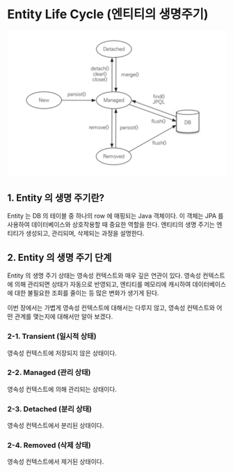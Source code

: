 # Entity Life Cycle (엔티티의 생명주기)
![Entity Life Cycle](../../../99_img/entity_lifecycle.png)

## 1. Entity 의 생명 주기란?
Entity 는 DB 의 테이블 중 하나의 row 에 매핑되는 Java 객체이다. 이 객체는 JPA 를 사용하여 데이터베이스와 상호작용할 때 중요한 역할을 한다. 엔티티의 생명 주기는 엔티티가 생성되고, 관리되며, 삭제되는 과정을 설명한다.

## 2. Entity 의 생명 주기 단계
Entity 의 생명 주기 상태는 영속성 컨텍스트와 매우 깊은 연관이 있다. 영속성 컨텍스트에 의해 관리되면 상태가 자동으로 반영되고, 엔티티를 메모리에 캐시하여 데이터베이스에 대한 불필요한 조회를 줄이는 등 많은 변화가 생기게 된다.

이번 장에서는 가볍게 영속성 컨텍스트에 대해서는 다루지 않고, 영속성 컨텍스트와 어떤 관계를 맺는지에 대해서만 알아 보겠다.

### 2-1. Transient (일시적 상태)
영속성 컨텍스트에 저장되지 않은 상태이다.

### 2-2. Managed (관리 상태)
영속성 컨텍스트에 의해 관리되는 상태이다.

### 2-3. Detached (분리 상태)
영속성 컨텍스트에서 분리된 상태이다.

### 2-4. Removed (삭제 상태)
영속성 컨텍스트에서 제거된 상태이다.